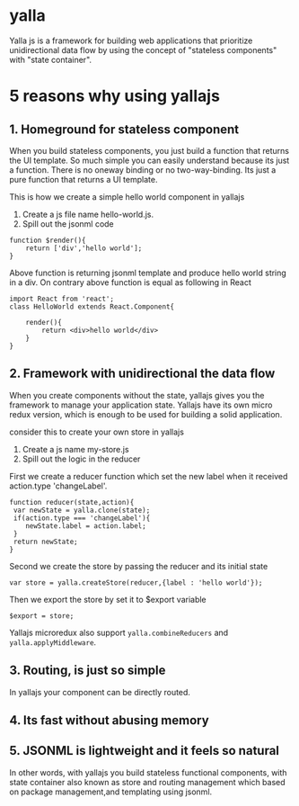 # yalla
Yalla js is a framework for building web applications that prioritize unidirectional data flow by using the concept of 
"stateless components" with "state container".

# 5 reasons why using yallajs
## 1. Homeground for stateless component


When you build stateless components, you just build a function that returns the UI template. So much simple you 
can easily understand because its just a function. There is no oneway binding or no two-way-binding. 
Its just a pure function that returns a UI template.

This is how we create a simple hello world component in yallajs

1. Create a js file name hello-world.js.
2. Spill out the jsonml code
```
function $render(){
    return ['div','hello world'];
}
```

Above function is returning jsonml template and produce hello world string in a div. 
On contrary above function is equal as following in React
```
import React from 'react';
class HelloWorld extends React.Component{
       
    render(){
        return <div>hello world</div>
    }
}
```
## 2. Framework with unidirectional the data flow
When you create components without the state, yallajs gives you the framework to manage your application state. 
Yallajs have its own micro redux version, which is enough to be used for building a solid application.

consider this to create your own store in yallajs
1. Create a js name my-store.js
2. Spill out the logic in the reducer


First we create a reducer function which set the new label when it received action.type 'changeLabel'.
```
function reducer(state,action){
 var newState = yalla.clone(state);
 if(action.type === 'changeLabel'){
    newState.label = action.label;
 }
 return newState; 
}
```
Second we create the store by passing the reducer and its initial state
```
var store = yalla.createStore(reducer,{label : 'hello world'});
```
Then we export the store by set it to $export variable
```
$export = store;
```

Yallajs microredux also support ```yalla.combineReducers``` and ```yalla.applyMiddleware```.

## 3. Routing, is just so simple
In yallajs your component can be directly routed.
## 4. Its fast without abusing memory

## 5. JSONML is lightweight and it feels so natural


In other words, with yallajs you build stateless functional components, with state container also known as store 
and routing management which based on package management,and templating using jsonml.
